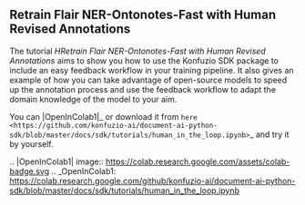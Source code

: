 Retrain Flair NER-Ontonotes-Fast with Human Revised Annotations
---------------------------------------------------------------

The tutorial *HRetrain Flair NER-Ontonotes-Fast with Human Revised Annotations* aims to show you how to use the
Konfuzio SDK package to include an easy feedback workflow in your training pipeline. It also gives an example of how you
can take advantage of open-source models to speed up the annotation process and use the feedback workflow to adapt the
domain knowledge of the model to your aim.

You can |OpenInColab1|_ or download it from
`here <https://github.com/konfuzio-ai/document-ai-python-sdk/blob/master/docs/sdk/tutorials/human_in_the_loop.ipynb>`_
and try it by yourself.

.. |OpenInColab1| image:: https://colab.research.google.com/assets/colab-badge.svg
.. _OpenInColab1: https://colab.research.google.com/github/konfuzio-ai/document-ai-python-sdk/blob/master/docs/sdk/tutorials/human_in_the_loop.ipynb
